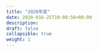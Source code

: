```yaml
---
title: "2020年度"
date: 2020-016-25T10:08:56+08:00
description:
draft: false
collapsible: true
weight: 1
---
```

